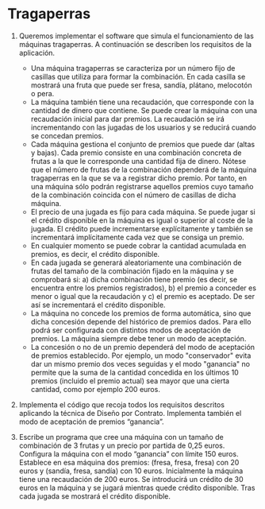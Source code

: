# Tragaperras

1. Queremos implementar el software que simula el funcionamiento de las máquinas tragaperras. A continuación se describen los requisitos de la aplicación.
   - Una máquina tragaperras se caracteriza por un número fijo de casillas que utiliza para formar la combinación. En cada casilla se mostrará una fruta que puede ser fresa, sandía, plátano, melocotón o pera.
   - La máquina también tiene una recaudación, que corresponde con la cantidad de dinero que contiene. Se puede crear la máquina con una recaudación inicial para dar premios. La recaudación se irá incrementando con las jugadas de los usuarios y se reducirá cuando se concedan premios.
   - Cada máquina gestiona el conjunto de premios que puede dar (altas y bajas). Cada premio consiste en una combinación concreta de frutas a la que le corresponde una cantidad fija de dinero. Nótese que el número de frutas de la combinación dependerá de la máquina tragaperras en la que se va a registrar dicho premio. Por tanto, en una máquina sólo podrán registrarse aquellos premios cuyo tamaño de la combinación coincida con el número de casillas de dicha máquina.
   - El precio de una jugada es fijo para cada máquina. Se puede jugar si el crédito disponible en la máquina es igual o superior al coste de la jugada. El crédito puede incrementarse explícitamente y también se incrementará implícitamente cada vez que se consiga un premio.
   - En cualquier momento se puede cobrar la cantidad acumulada en premios, es decir, el crédito disponible.
   - En cada jugada se generará aleatoriamente una combinación de frutas del tamaño de la combinación fijado en la máquina y se comprobará si: a) dicha combinación tiene premio (es decir, se encuentra entre los premios registrados), b) el premio a conceder es menor o igual que la recaudación y c) el premio es aceptado. De ser así se incrementará el crédito disponible.
   - La máquina no concede los premios de forma automática, sino que dicha concesión depende del histórico de premios dados. Para ello podrá ser configurada con distintos modos de aceptación de premios. La máquina siempre debe tener un modo de aceptación.
   - La concesión o no de un premio dependerá del modo de aceptación de premios establecido. Por ejemplo, un modo "conservador" evita dar un mismo premio dos veces seguidas y el modo "ganancia" no permite que la suma de la cantidad concedida en los últimos 10 premios (incluido el premio actual) sea mayor que una cierta cantidad, como por ejemplo 200 euros.
   
2. Implementa el código que recoja todos los requisitos descritos aplicando la técnica de Diseño por Contrato. Implementa también el modo de aceptación de premios “ganancia”.

3. Escribe un programa que cree una máquina con un tamaño de combinación de 3 frutas y un precio por partida de 0,25 euros. Configura la máquina con el modo “ganancia” con límite 150 euros. Establece en esa máquina dos premios: (fresa, fresa, fresa) con 20 euros y (sandía, fresa, sandía) con 10 euros. Inicialmente la máquina tiene una recaudación de 200 euros. Se introducirá un crédito de 30 euros en la máquina y se jugará mientras quede crédito disponible. Tras cada jugada se mostrará el crédito disponible.